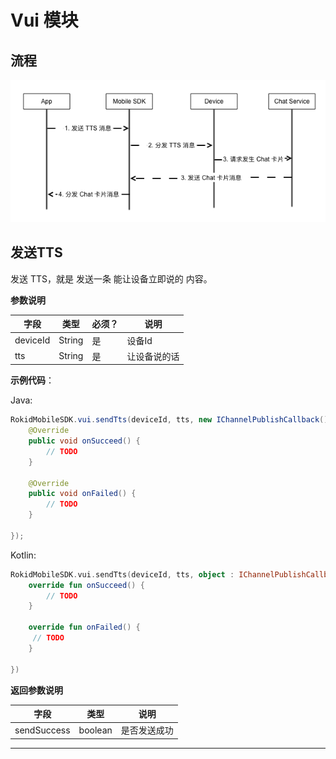 # Vui 模块

## 流程

![](media/vui_tts.png)

## 发送TTS 

发送 TTS，就是 发送一条 能让设备立即说的 内容。

**参数说明**
 
| 字段    | 类型   | 必须？| 说明 |
| ------ | ----- | ----- | ----- |
| deviceId | String | 是 | 设备Id  |
| tts | String | 是 | 让设备说的话  |

**示例代码**：
 
 Java:
 
```java
RokidMobileSDK.vui.sendTts(deviceId, tts, new IChannelPublishCallback() {
    @Override
    public void onSucceed() {
        // TODO
    }

    @Override
    public void onFailed() {
        // TODO
    }

});
```

Kotlin:

```kotlin
RokidMobileSDK.vui.sendTts(deviceId, tts, object : IChannelPublishCallback {
    override fun onSucceed() {
        // TODO
    }

    override fun onFailed() {
     // TODO
    }

})
```
 
**返回参数说明**
 
| 字段    | 类型    | 说明 |
| ------ | ------- |  ----- |
|sendSuccess| boolean|是否发送成功|

---


